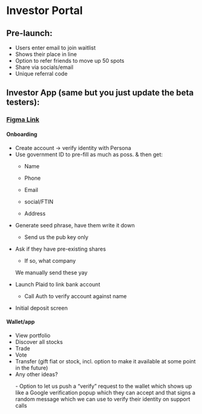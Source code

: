 # Investor Portal
## Pre-launch:

- Users enter email to join waitlist
- Shows their place in line
- Option to refer friends to move up 50 spots
- Share via socials/email
- Unique referral code

## Investor App (same but you just update the beta testers):

### [**Figma Link**](https://www.figma.com/file/nctdBygz0jAEyLrJrAl63L/Block-Transfer-Investor-App-Prototype)

#### Onboarding



- Create account -> verify identity with Persona
- Use government ID to pre-fill as much as poss. & then get:

<ol>
  
- Name
  
- Phone
  
- Email
  
- social/FTIN
  
- Address
</ol>

- Generate seed phrase, have them write it down 

<ol>
  
- Send us the pub key only
</ol>

- Ask if they have pre-existing shares

<ol>

  - If so, what company

  We manually send these yay
</ol>

- Launch Plaid to link bank account
<ol>
  
- Call Auth to verify account against name 
</ol>

- Initial deposit screen



####  Wallet/app
- View portfolio
- Discover all stocks
- Trade
- Vote
- Transfer (gift fiat or stock, incl. option to make it available at some point in the future)
- Any other ideas?
<ol>
- Option to let us push a “verify” request to the wallet which shows up like a Google verification popup which they can accept and that signs a random message which we can use to verify their identity on support calls
</ol>
